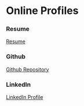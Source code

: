 <h1>Online Profiles</h1>

<h3>Resume</h3>
<a href = "https://github.com/mniederschmidt/liftoff-assignments/tree/master/career_03/Resume.PDF" target="_blank">Resume</a>

<h3>Github</h3>
<a href = "https://github.com/mniederschmidt" target="_blank">Github Repository</a>

<h3>LinkedIn</h3>
<a href="https://www.linkedin.com/in/maryniederschmidt" target="_blank">LinkedIn Profile</a>
